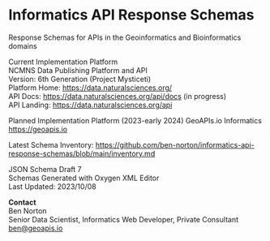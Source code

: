 # Informatics API Response Schemas
Response Schemas for APIs in the Geoinformatics and Bioinformatics domains

Current Implementation Platform  
NCMNS Data Publishing Platform and API  
Version: 6th Generation (Project Mysticeti)  
Platform Home: https://data.naturalsciences.org/  
API Docs: https://data.naturalsciences.org/api/docs  (in progress)  
API Landing: https://data.naturalsciences.org/api  

Planned Implementation Platform (2023-early 2024)
GeoAPIs.io Informatics
https://geoapis.io

Latest Schema Inventory: https://github.com/ben-norton/informatics-api-response-schemas/blob/main/inventory.md

JSON Schema Draft 7  
Schemas Generated with Oxygen XML Editor  
Last Updated: 2023/10/08

**Contact**  
Ben Norton  
Senior Data Scientist, Informatics Web Developer, Private Consultant  
ben@geoapis.io  


